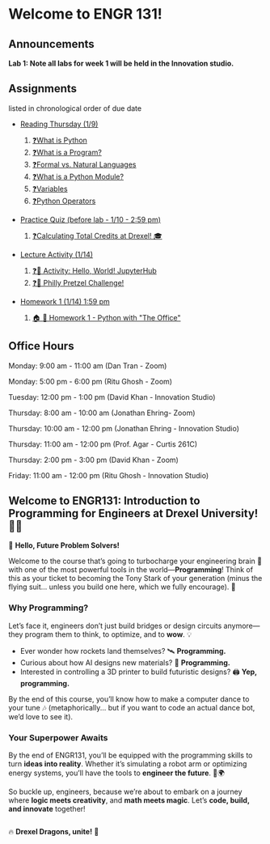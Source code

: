 # Welcome to ENGR 131!

## Announcements

**Lab 1: Note all labs for week 1 will be held in the Innovation studio.**

## Assignments

listed in chronological order of due date

- [Reading Thursday (1/9)](../jupyterbook/week_1/readings/index.md)
    1. [❓What is Python](../jupyterbook/week_1/readings/7_what_is_python_q.ipynb)
    2. [❓What is a Program?](../jupyterbook/week_1/readings/9_what_is_a_program_q.ipynb)
    3. [❓Formal vs. Natural Languages](../jupyterbook/week_1/readings/11_formal_and_natural_language_q.ipynb)
    4. [❓What is a Python Module?](../jupyterbook//week_1/readings/13_module_q.ipynb)
    5. [❓Variables](../jupyterbook/week_1/readings/15_variables_q.ipynb)
    6. [❓Python Operators](../jupyterbook/week_1/readings/17_operators_q.ipynb)

- [Practice Quiz (before lab - 1/10 - 2:59 pm)](../jupyterbook/week_1/quiz1/1_practice-quiz.ipynb)
    1. [❓Calculating Total Credits at Drexel! 🎓](../jupyterbook/week_1/quiz1/1_practice-quiz.ipynb)

- [Lecture Activity (1/14)](../jupyterbook/week_1/lecture/index.md)
    1. [❓🚀 Activity: Hello, World! JupyterHub](../jupyterbook/week_1/lecture/6_Activity_1_Using_the_JupyterHub.ipynb)
    2. [❓🥨 Philly Pretzel Challenge!](../jupyterbook/week_1/lecture/13_Philly_Python_Challenge.ipynb)

- [Homework 1 (1/14) 1:59 pm](../jupyterbook/week_1/homework/1_Homework_1_Python_with_The_Office.ipynb)
    1. [🏠 🧠 Homework 1 - Python with "The Office"](../jupyterbook/week_1/homework/1_Homework_1_Python_with_The_Office.ipynb)

## Office Hours

Monday: 9:00 am - 11:00 am (Dan Tran - Zoom)

Monday: 5:00 pm - 6:00 pm (Ritu Ghosh - Zoom)

Tuesday: 12:00 pm - 1:00 pm (David Khan - Innovation Studio)

Thursday: 8:00 am - 10:00 am (Jonathan Ehring- Zoom)

Thursday: 10:00 am - 12:00 pm (Jonathan Ehring - Innovation Studio)

Thursday: 11:00 am - 12:00 pm (Prof. Agar - Curtis 261C)

Thursday: 2:00 pm - 3:00 pm (David Khan - Zoom)

Friday: 11:00 am - 12:00 pm (Ritu Ghosh - Innovation Studio)

## Welcome to **ENGR131: Introduction to Programming for Engineers** at Drexel University! 🎉🐉

👋 **Hello, Future Problem Solvers!**

Welcome to the course that’s going to turbocharge your engineering brain 🧠 with one of the most powerful tools in the world—**Programming**! Think of this as your ticket to becoming the Tony Stark of your generation (minus the flying suit… unless you build one here, which we fully encourage). 🚀

### **Why Programming?**
Let’s face it, engineers don’t just build bridges or design circuits anymore—they program them to think, to optimize, and to **wow**. 💡

- Ever wonder how rockets land themselves? 🛰️ **Programming.**
- Curious about how AI designs new materials? 🤖 **Programming.**
- Interested in controlling a 3D printer to build futuristic designs? 🖨️ **Yep, programming.**

By the end of this course, you’ll know how to make a computer dance to your tune 🎶 (metaphorically... but if you want to code an actual dance bot, we’d love to see it).

### **Your Superpower Awaits**
By the end of ENGR131, you’ll be equipped with the programming skills to turn **ideas into reality**. Whether it’s simulating a robot arm or optimizing energy systems, you’ll have the tools to **engineer the future**. 🚀🌍

So buckle up, engineers, because we’re about to embark on a journey where **logic meets creativity**, and **math meets magic**. Let’s **code, build, and innovate** together! 

```{include} ./instructors/1_instructors.md
```

🔥 **Drexel Dragons, unite!** 🐉


```{tableofcontents}
```
